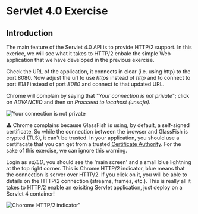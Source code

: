 # Servlet 4.0 Exercise

## Introduction

The main feature of the Servlet 4.0 API is to provide HTTP/2 support. In this exerice, we will see what it takes to HTTP/2 enbale the simple Web application that we have developed in the previous exercise.

Check the URL of the application, it connects in clear (i.e. using http) to the port 8080. Now adjust the url to use *https* instead of *http* and to connect to port *8181* instead of port *8080* and connect to that updated URL.

Chrome will complain by saying that "*Your connection is not private*"; click on *ADVANCED* and then on *Procceed to locahost (unsafe)*.

![Your connection is not private](https://github.com/javaee/j1-hol/blob/master/pic/picservlet-2.jpg?raw=true)

:warning: Chrome complains because GlassFish is using, by default, a self-signed certificate. So while the connection between the browser and GlassFish is crypted (TLS), it can't be trusted. In your application, you should use a certifacate that you can get from a trusted [Certificate Authority](https://en.wikipedia.org/wiki/Certificate_authority). For the sake of this exercise, we can ignore this warning.

Login as *ed/ED*, you should see the 'main screen' and a small blue lightning at the top right corner. This is Chrome HTTP/2 indicator,  blue means that the connection is server over HTTP/2. If you click on it, you will be able to details on the HTTP/2 connection (streams, frames, etc.). This is really all it takes to HTTP/2 enable an exisiting Servlet application, just deploy on a Servlet 4 container! 

![Chorome HTTP/2 indicator"](https://github.com/javaee/j1-hol/blob/master/pic/picservlet-2.jpg?raw=true)

